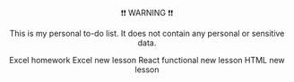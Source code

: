 <div align="center">
❗❗ WARNING ❗❗

This is my personal to-do list. It does not contain any personal or sensitive data.


Excel homework
Excel new lesson
React functional new lesson
HTML new lesson



</div>
